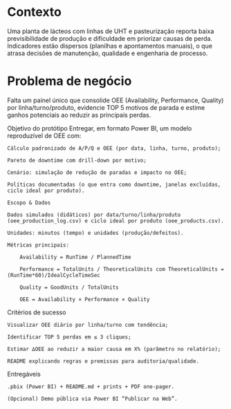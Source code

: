 # Contexto
Uma planta de lácteos com linhas de UHT e pasteurização reporta baixa previsibilidade de produção e dificuldade em priorizar causas de perda. Indicadores estão dispersos (planilhas e apontamentos manuais), o que atrasa decisões de manutenção, qualidade e engenharia de processo.

# Problema de negócio
Falta um painel único que consolide OEE (Availability, Performance, Quality) por linha/turno/produto, evidencie TOP 5 motivos de parada e estime ganhos potenciais ao reduzir as principais perdas.

Objetivo do protótipo
Entregar, em formato Power BI, um modelo reproduzível de OEE com:

    Cálculo padronizado de A/P/Q e OEE (por data, linha, turno, produto);

    Pareto de downtime com drill-down por motivo;

    Cenário: simulação de redução de paradas e impacto no OEE;

    Políticas documentadas (o que entra como downtime, janelas excluídas, ciclo ideal por produto).

    Escopo & Dados

    Dados simulados (didáticos) por data/turno/linha/produto (oee_production_log.csv) e ciclo ideal por produto (oee_products.csv).

    Unidades: minutos (tempo) e unidades (produção/defeitos).

    Métricas principais:

        Availability = RunTime / PlannedTime

        Performance = TotalUnits / TheoreticalUnits com TheoreticalUnits = (RunTime*60)/IdealCycleTimeSec

        Quality = GoodUnits / TotalUnits

        OEE = Availability × Performance × Quality

Critérios de sucesso

    Visualizar OEE diário por linha/turno com tendência;

    Identificar TOP 5 perdas em ≤ 3 cliques;

    Estimar ∆OEE ao reduzir a maior causa em X% (parâmetro no relatório);

    README explicando regras e premissas para auditoria/qualidade.

Entregáveis

    .pbix (Power BI) + README.md + prints + PDF one-pager.

    (Opcional) Demo pública via Power BI “Publicar na Web”.
